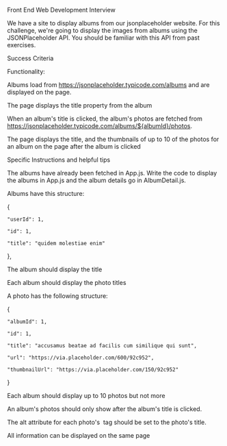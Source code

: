 Front End Web Development Interview

We have a site to display albums from our jsonplaceholder website.
For this challenge, we're going to display the images from albums using the JSONPlaceholder API. You should be familiar with this API from past exercises.


Success Criteria

Functionality:

Albums load from https://jsonplaceholder.typicode.com/albums and are displayed on the page.

The page displays the title property from the album

When an album's title is clicked, the album's photos are fetched from https://jsonplaceholder.typicode.com/albums/${albumId}/photos.

The page displays the title, and the thumbnails of up to 10 of the photos for an album on the page after the album is clicked


Specific Instructions and helpful tips

The albums have already been fetched in App.js. Write the code to display the albums in App.js and the album details go in AlbumDetail.js.


Albums have this structure:

{

    "userId": 1,
    
    "id": 1,
    
    "title": "quidem molestiae enim"
    
  },

  
The album should display the title

Each album should display the photo titles

A photo has the following structure:

  {
  
    "albumId": 1,
    
    "id": 1,
    
    "title": "accusamus beatae ad facilis cum similique qui sunt",
    
    "url": "https://via.placeholder.com/600/92c952",
    
    "thumbnailUrl": "https://via.placeholder.com/150/92c952"
    
  }
  
Each album should display up to 10 photos but not more

An album's photos should only show after the album's title is clicked.

The alt attribute for each photo's <img> tag should be set to the photo's title.

All information can be displayed on the same page
